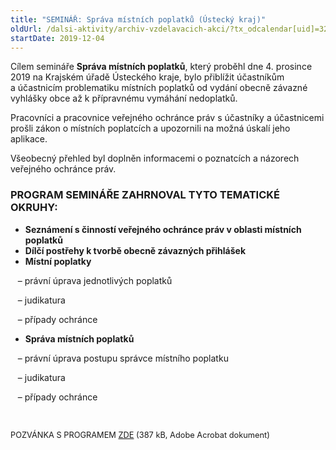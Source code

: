 ```yaml
---
title: "SEMINÁŘ: Správa místních poplatků (Ústecký kraj)"
oldUrl: /dalsi-aktivity/archiv-vzdelavacich-akci/?tx_odcalendar[uid]=325&cHash=59e049d9c4be4d5caa53af1478788653
startDate: 2019-12-04
---
```


<p class="align-blok">Cílem semináře <strong>Správa místních poplatků</strong>, který proběhl dne 4. prosince 2019 na Krajském úřadě Ústeckého kraje, bylo přiblížit účastníkům a účastnicím problematiku místních poplatků od vydání obecně závazné vyhlášky obce až k přípravnému vymáhání nedoplatků.</p>
<p class="align-blok">Pracovníci a pracovnice veřejného ochránce práv s účastníky a účastnicemi prošli zákon o místních poplatcích a upozornili na možná úskalí jeho aplikace.</p>
<p class="align-blok">Všeobecný přehled byl doplněn informacemi o poznatcích a názorech veřejného ochránce práv.</p><h3 class="align-blok">PROGRAM SEMINÁŘE ZAHRNOVAL TYTO TEMATICKÉ OKRUHY:</h3><ul><li><div class="align-blok"><strong>Seznámení s činností veřejného ochránce práv v oblasti místních poplatků</strong></div></li><li><div class="align-blok"><strong>Dílčí postřehy k tvorbě obecně závazných přihlášek</strong></div></li><li><div class="align-blok"><strong>Místní poplatky</strong></div></li></ul>
<p class="align-blok">   – právní úprava jednotlivých poplatků</p>
<p class="align-blok">   – judikatura</p>
<p class="align-blok">   – případy ochránce</p><ul><li><div class="align-blok"><strong>Správa místních poplatků</strong></div></li></ul>
<p class="align-blok">   – právní úprava postupu správce místního poplatku</p>
<p class="align-blok">   – judikatura</p>
<p class="align-blok">   – případy ochránce</p>
<p class="align-blok"> </p>
<p class="align-blok"><span style="font-size: 12.8px; text-align: left;">POZVÁNKA S PROGRAMEM <a href="https://www.ochrance.cz/uploads-import/projekt_ESF/00_2019_VA/SEMINARE/12_04_Mistni_poplatky_Usti/12_04_Sprava_mistnich_poplatku_POZVANKA.pdf" target="_blank">ZDE</a> (387 kB, Adobe Acrobat dokument)</span></p>
